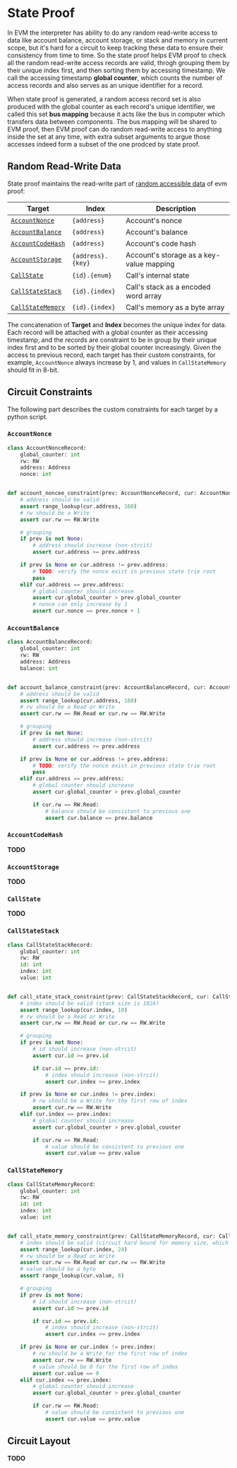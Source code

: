 # State Proof

In EVM the interpreter has ability to do any random read-write access to data like account balance, account storage, or stack and memory in current scope, but it's hard for a circuit to keep tracking these data to ensure their consistency from time to time. So the state proof helps EVM proof to check all the random read-write access records are valid, throgh grouping them by their unique index first, and then sorting them by accessing timestamp. We call the accessing timestamp **global counter**, which counts the number of access records and also serves as an unique identifier for a record.

When state proof is generated, a random access record set is also produced with the global counter as each record's unique identifier, we called this set **bus mapping** because it acts like the bus in computer which transfers data between components. The bus mapping will be shared to EVM proof, then EVM proof can do random read-write access to anything inside the set at any time, with extra subset arguments to argue those accesses indeed form a subset of the one prodced by state proof.

## Random Read-Write Data

State proof maintains the read-write part of [random accessible data](./evm-proof.md#Random-Accessible-Data) of evm proof:

| Target                                | Index             | Description                              |
| ------------------------------------- | ----------------- | ---------------------------------------- |
| [`AccountNonce`](#AccountNonce)       | `{address}`       | Account's nonce                          |
| [`AccountBalance`](#AccountBalance)   | `{address}`       | Account's balance                        |
| [`AccountCodeHash`](#AccountCodeHash) | `{address}`       | Account's code hash                      |
| [`AccountStorage`](#AccountStorage)   | `{address}.{key}` | Account's storage as a key-value mapping |
| [`CallState`](#CallState)             | `{id}.{enum}`     | Call's internal state                    |
| [`CallStateStack`](#CallStateStack)   | `{id}.{index}`    | Call's stack as a encoded word array     |
| [`CallStateMemory`](#CallStateMemory) | `{id}.{index}`    | Call's memory as a byte array            |

The concatenation of **Target** and **Index** becomes the unique index for data. Each record will be attached with a global counter as their accessing timestamp, and the records are constraint to be in group by their unique index first and to be sorted by their global counter increasingly. Given the access to previous record, each target has their custom constraints, for example, `AccountNonce` always increase by 1, and values in `CallStateMemory` should fit in 8-bit.

## Circuit Constraints

The following part describes the custom constraints for each target by a python script.

### `AccountNonce`

```python
class AccountNonceRecord:
    global_counter: int
    rw: RW
    address: Address
    nonce: int


def account_noncee_constraint(prev: AccountNonceRecord, cur: AccountNonceRecord):
    # address should be valid
    assert range_lookup(cur.address, 160)
    # rw should be a Write
    assert cur.rw == RW.Write

    # grouping
    if prev is not None:
        # address should increase (non-strcit)
        assert cur.address >= prev.address

    if prev is None or cur.address != prev.address:
        # TODO: verify the nonce exist in previous state trie root
        pass
    elif cur.address == prev.address:
        # global counter should increase
        assert cur.global_counter > prev.global_counter
        # nonce can only increase by 1
        assert cur.nonce == prev.nonce + 1
```

### `AccountBalance`

```python
class AccountBalanceRecord:
    global_counter: int
    rw: RW
    address: Address
    balance: int


def account_balance_constraint(prev: AccountBalanceRecord, cur: AccountBalanceRecord):
    # address should be valid
    assert range_lookup(cur.address, 160)
    # rw should be a Read or Write
    assert cur.rw == RW.Read or cur.rw == RW.Write

    # grouping
    if prev is not None:
        # address should increase (non-strcit)
        assert cur.address >= prev.address

    if prev is None or cur.address != prev.address:
        # TODO: verify the nonce exist in previous state trie root
        pass
    elif cur.address == prev.address:
        # global counter should increase
        assert cur.global_counter > prev.global_counter

        if cur.rw == RW.Read:
            # balance should be consistent to previous one
            assert cur.balance == prev.balance
```

### `AccountCodeHash`

**TODO**

### `AccountStorage`

**TODO**

### `CallState`

**TODO**

### `CallStateStack`

```python
class CallStateStackRecord:
    global_counter: int
    rw: RW
    id: int
    index: int
    value: int


def call_state_stack_constraint(prev: CallStateStackRecord, cur: CallStateStackRecord):
    # index should be valid (stack size is 1024)
    assert range_lookup(cur.index, 10)
    # rw should be a Read or Write
    assert cur.rw == RW.Read or cur.rw == RW.Write

    # grouping
    if prev is not None:
        # id should increase (non-strcit)
        assert cur.id >= prev.id

        if cur.id == prev.id:
            # index should increase (non-strcit)
            assert cur.index >= prev.index

    if prev is None or cur.index != prev.index:
        # rw should be a Write for the first row of index
        assert cur.rw == RW.Write
    elif cur.index == prev.index:
        # global counter should increase
        assert cur.global_counter > prev.global_counter

        if cur.rw == RW.Read:
            # value should be consistent to previous one
            assert cur.value == prev.value
```

### `CallStateMemory`

```python
class CallStateMemoryRecord:
    global_counter: int
    rw: RW
    id: int
    index: int
    value: int


def call_state_memory_constraint(prev: CallStateMemoryRecord, cur: CallStateMemoryRecord):
    # index should be valid (circuit hard bound for memory size, which leads to gas cost 538,443,776)
    assert range_lookup(cur.index, 24)
    # rw should be a Read or Write
    assert cur.rw == RW.Read or cur.rw == RW.Write
    # value should be a byte
    assert range_lookup(cur.value, 8)

    # grouping
    if prev is not None:
        # id should increase (non-strcit)
        assert cur.id >= prev.id

        if cur.id == prev.id:
            # index should increase (non-strcit)
            assert cur.index >= prev.index

    if prev is None or cur.index != prev.index:
        # rw should be a Write for the first row of index
        assert cur.rw == RW.Write
        # value should be 0 for the first row of index
        assert cur.value == 0
    elif cur.index == prev.index:
        # global counter should increase
        assert cur.global_counter > prev.global_counter

        if cur.rw == RW.Read:
            # value should be consistent to previous one
            assert cur.value == prev.value
```

## Circuit Layout

**TODO**
